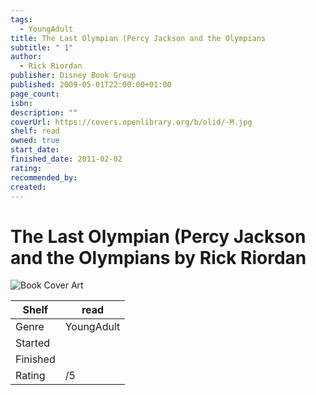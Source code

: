 ```yaml
---
tags:
  - YoungAdult
title: The Last Olympian (Percy Jackson and the Olympians
subtitle: " 1"
author:
  - Rick Riordan
publisher: Disney Book Group
published: 2009-05-01T22:00:00+01:00
page_count: 
isbn: 
description: ""
coverUrl: https://covers.openlibrary.org/b/olid/-M.jpg
shelf: read
owned: true
start_date: 
finished_date: 2011-02-02
rating: 
recommended_by: 
created: 
---
```


# The Last Olympian (Percy Jackson and the Olympians by Rick Riordan

![Book Cover Art](https://covers.openlibrary.org/b/olid/-M.jpg)

| Shelf | read |
| --- | --- |
| Genre | YoungAdult |
| Started |  |
| Finished |  |
| Rating | /5 |

